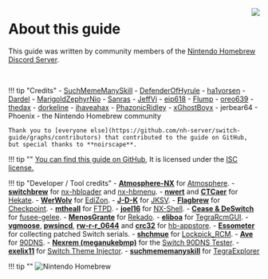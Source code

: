 <a href="https://discord.gg/C29hYvh" target="_blank"><img style="float: right;" src="../img/discord.png"></a>

# About this guide

This guide was written by community members of the [Nintendo Homebrew Discord Server](https://discord.gg/C29hYvh).

&nbsp;

!!! tip "Credits"
    - [SuchMemeManySkill](https://github.com/suchmememanyskill)
    - [DefenderOfHyrule](https://github.com/DefenderOfHyrule)
    - [ha1vorsen](https://github.com/ha1vorsen)
    - [Dardel](https://github.com/DardelHMB)
    - [MarigoldZephyrNio](https://github.com/MarigoldZephyrNio)
    - [Sanras](https://github.com/Sanrax)
    - [JeffVi](https://github.com/JeffVi)
    - [eip618](https://github.com/eip618)
    - [Flump](https://github.com/Flumpster)
    - [oreo639](https://github.com/oreo639)
    - [thedax](https://github.com/thedax)
    - [dorkeline](https://github.com/dorkeline)
    - [ihaveahax](https://github.com/ihaveahax)
    - [PhazonicRidley](https://github.com/PhazonicRidley)
    - [xGhostBoyx](https://github.com/xGhostBoyx)
    - jerbear64
    - Phoenix
    - the Nintendo Homebrew community

    Thank you to [everyone else](https://github.com/nh-server/switch-guide/graphs/contributors) that contributed to the guide on GitHub, but special thanks to **noirscape**.

!!! tip ""
    [You can find this guide on GitHub](https://github.com/nh-server/switch-guide), It is licensed under the [ISC license.](https://github.com/nh-server/switch-guide/blob/master/LICENSE.md)

!!! tip "Developer / Tool credits"
    - [**Atmosphere-NX**](https://github.com/Atmosphere-NX) for [Atmosphere](https://github.com/Atmosphere-NX/Atmosphere).
    - [**switchbrew**](https://github.com/switchbrew) for [nx-hbloader](https://github.com/switchbrew/nx-hbloader) and [nx-hbmenu](https://github.com/switchbrew/nx-hbmenu).
    - [**nwert**](https://github.com/nwert) and [**CTCaer**](https://github.com/CTCaer) for [Hekate](https://github.com/CTCaer/hekate).
    - [**WerWolv**](https://github.com/WerWolv) for [EdiZon](https://github.com/WerWolv/EdiZon).
    - [**J-D-K**](https://github.com/J-D-K) for [JKSV](https://github.com/J-D-K/JKSV).
    - [**Flagbrew**](https://github.com/FlagBrew) for [Checkpoint](https://github.com/FlagBrew/Checkpoint).
    - [**mtheall**](https://github.com/mtheall) for [FTPD](https://github.com/mtheall/ftpd/).
    - [**joel16**](https://github.com/joel16/) for [NX-Shell](https://github.com/joel16/NX-Shell).
    - [**Cease & DeSwitch**](https://github.com/Cease-and-DeSwitch) for [fusee-gelee](https://github.com/Qyriad/fusee-launcher).
    - [**MenosGrante**](https://github.com/MenosGrante) for [Rekado](https://github.com/MenosGrante/Rekado).
    - [**eliboa**](https://github.com/eliboa) for [TegraRcmGUI](https://github.com/eliboa/TegraRcmGUI).
    - [**vgmoose**](https://github.com/vgmoose), [**pwsincd**](https://github.com/pwsincd), [**rw-r-r_0644**](https://github.com/rw-r-r-0644) and [**crc32**](https://github.com/crc-32) for [hb-appstore](https://github.com/vgmoose/hb-appstore).
    - [**Essometer**](https://gbatemp.net/members/essometer.265523/) for collecting patched Switch serials.
    - [**shchmue**](https://github.com/shchmue) for [Lockpick_RCM](https://vps.suchmeme.nl/git/mudkip/Lockpick_RCM).
    - [**Ave**](https://gitlab.com/a) for [90DNS](https://gitlab.com/a/90dns).
    - [**Nexrem (meganukebmp)**](https://github.com/meganukebmp) for the [Switch 90DNS Tester](https://github.com/meganukebmp/Switch_90DNS_tester).
    - [**exelix11**](https://github.com/exelix11) for [Switch Theme Injector](https://github.com/exelix11/SwitchThemeInjector).
    - [**suchmememanyskill**](https://github.com/suchmememanyskill) for [TegraExplorer](https://github.com/suchmememanyskill/TegraExplorer)

!!! tip ""
    ![Nintendo Homebrew](img/nh.jpg)
